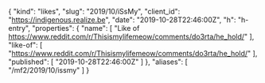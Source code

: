 {
  "kind": "likes",
  "slug": "2019/10/iSsMy",
  "client_id": "https://indigenous.realize.be",
  "date": "2019-10-28T22:46:00Z",
  "h": "h-entry",
  "properties": {
    "name": [
      "Like of https://www.reddit.com/r/Thisismylifemeow/comments/do3rta/he_hold/"
    ],
    "like-of": [
      "https://www.reddit.com/r/Thisismylifemeow/comments/do3rta/he_hold/"
    ],
    "published": [
      "2019-10-28T22:46:00Z"
    ]
  },
  "aliases": [
    "/mf2/2019/10/issmy"
  ]
}
